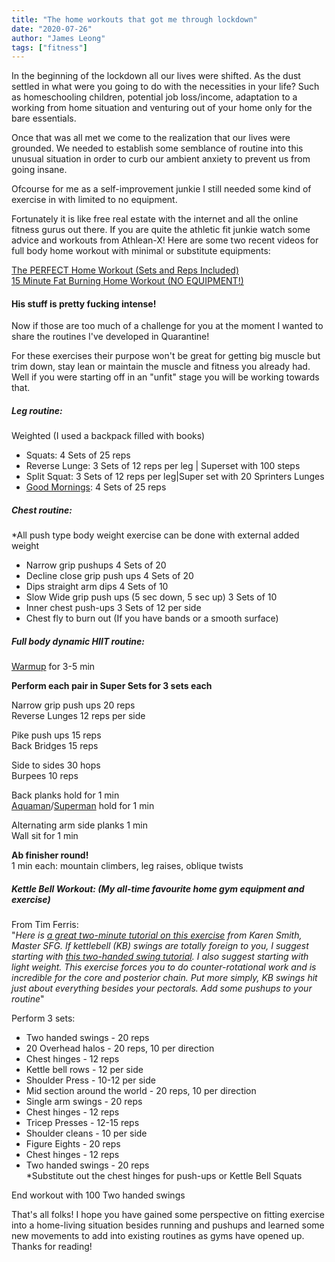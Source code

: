 ```yaml
---
title: "The home workouts that got me through lockdown"
date: "2020-07-26"
author: "James Leong"
tags: ["fitness"]
---
```


In the beginning of the lockdown all our lives were shifted. As the dust settled in what were you going to do with the necessities in your life? Such as homeschooling children, potential job loss/income, adaptation to a working from home situation and venturing out of your home only for the bare essentials.

Once that was all met we come to the realization that our lives were grounded. We needed to establish some semblance of routine into this unusual situation in order to curb our ambient anxiety to prevent us from going insane.

Ofcourse for me as a self-improvement junkie I still needed some kind of exercise in with limited to no equipment.

Fortunately it is like free real estate with the internet and all the online fitness gurus out there. If you are quite the athletic fit junkie watch some advice and workouts from Athlean-X! Here are some two recent videos for full body home workout with minimal or substitute equipments:  
  
[The PERFECT Home Workout (Sets and Reps Included)](https://www.youtube.com/watch?v=vc1E5CfRfos)  
[15 Minute Fat Burning Home Workout (NO EQUIPMENT!)](https://www.youtube.com/watch?v=cfetualiJqs)

#### His stuff is pretty fucking intense!

Now if those are too much of a challenge for you at the moment I wanted to share the routines I've developed in Quarantine!

For these exercises their purpose won't be great for getting big muscle but trim down, stay lean or maintain the muscle and fitness you already had. Well if you were starting off in an "unfit" stage you will be working towards that.

##### Leg routine:

Weighted (I used a backpack filled with books)

- Squats: 4 Sets of 25 reps
- Reverse Lunge: 3 Sets of 12 reps per leg | Superset with 100 steps
- Split Squat: 3 Sets of 12 reps per leg|Super set with 20 Sprinters Lunges
- [Good Mornings](https://www.youtube.com/watch?v=YA-h3n9L4YU): 4 Sets of 25 reps

##### Chest routine:

\*All push type body weight exercise can be done with external added weight

- Narrow grip pushups 4 Sets of 20
- Decline close grip push ups 4 Sets of 20
- Dips straight arm dips 4 Sets of 10
- Slow Wide grip push ups (5 sec down, 5 sec up) 3 Sets of 10
- Inner chest push-ups 3 Sets of 12 per side
- Chest fly to burn out (If you have bands or a smooth surface)

##### Full body dynamic HIIT routine:

[Warmup](https://www.youtube.com/watch?v=Z0xtYX1Nf5c&list=PLSv-jPxX9KfmcHV-1sUeX0oPcqDWzcLnN) for 3-5 min

**Perform each pair in Super Sets for 3 sets each**

Narrow grip push ups 20 reps  
Reverse Lunges 12 reps per side  
  
Pike push ups 15 reps  
Back Bridges 15 reps  
  
Side to sides 30 hops  
Burpees 10 reps  
  
Back planks hold for 1 min  
[Aquaman](https://www.youtube.com/watch?v=7DG_odplkQU)/[Superman](https://www.youtube.com/watch?v=cc6UVRS7PW4) hold for 1 min  
  
Alternating arm side planks 1 min  
Wall sit for 1 min  
  
**Ab finisher round!**  
1 min each: mountain climbers, leg raises, oblique twists

##### Kettle Bell Workout: (My all-time favourite home gym equipment and exercise)

From Tim Ferris:  
"_Here is [a great two-minute tutorial on this exercise](https://el2.fourhourmail.com/c/xmu7md92v4h6hxoqv7hd/6qheh8h23nm776/aHR0cHM6Ly93d3cueW91dHViZS5jb20vd2F0Y2g_dj1sSG41R1FHSkxmYw==) from Karen Smith, Master SFG. If kettlebell (KB) swings are totally foreign to you, I suggest starting with [this two-handed swing tutorial](https://el2.fourhourmail.com/c/xmu7md92v4h6hxoqv7hd/kkhmh6h9o6kll3/aHR0cHM6Ly93d3cueW91dHViZS5jb20vd2F0Y2g_dj1wYk5DQy1CTU5LZw==). I also suggest starting with light weight. This exercise forces you to do counter-rotational work and is incredible for the core and posterior chain. Put more simply, KB swings hit just about everything besides your pectorals. Add some pushups to your routine_"

Perform 3 sets:

- Two handed swings - 20 reps
- 20 Overhead halos - 20 reps, 10 per direction
- Chest hinges - 12 reps
- Kettle bell rows - 12 per side
- Shoulder Press - 10-12 per side
- Mid section around the world - 20 reps, 10 per direction
- Single arm swings - 20 reps
- Chest hinges - 12 reps
- Tricep Presses - 12-15 reps
- Shoulder cleans - 10 per side
- Figure Eights - 20 reps
- Chest hinges - 12 reps
- Two handed swings - 20 reps  
    \*Substitute out the chest hinges for push-ups or Kettle Bell Squats

End workout with 100 Two handed swings

That's all folks! I hope you have gained some perspective on fitting exercise into a home-living situation besides running and pushups and learned some new movements to add into existing routines as gyms have opened up. Thanks for reading!
